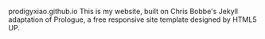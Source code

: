 prodigyxiao.github.io
This is my website, built on Chris Bobbe's Jekyll adaptation of Prologue, a free responsive site template designed by HTML5 UP.
